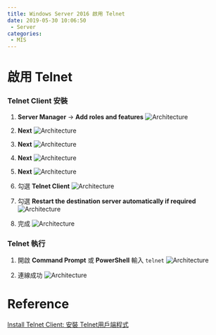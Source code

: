 ```yaml
---
title: Windows Server 2016 啟用 Telnet
date: 2019-05-30 10:06:50
 - Server
categories: 
 - MIS
---
```


# 啟用 Telnet
### Telnet Client 安裝
1. **Server Manager** → **Add roles and features**
![Architecture](1.png)

2. **Next**
![Architecture](2.png)

3. **Next**
![Architecture](3.png)

4. **Next**
![Architecture](4.png)

5. **Next**
![Architecture](5.png)

6. 勾選 **Telnet Client**
![Architecture](6.png)

7. 勾選 **Restart the destination server automatically if required**
![Architecture](7.png)

8. 完成
![Architecture](8.png)

### Telnet 執行
1. 開啟 **Command Prompt** 或 **PowerShell**
輸入 `telnet`
![Architecture](9.png)

2. 連線成功
![Architecture](10.png)

# Reference
[Install Telnet Client: 安裝 Telnet用戶端程式](http://sharedderrick.blogspot.com/2017/09/install-telnet-client-telnet.html)